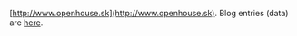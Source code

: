 [http://www.openhouse.sk](http://www.openhouse.sk). Blog entries (data) are [here](https://github.com/jreisinger/blog).

